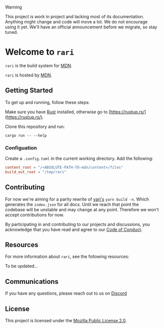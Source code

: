 > [!Warning]
> This project is work in project and lacking most of its documentation.
> Anything might change and code will move a lot. We do not encourage using it yet.
> We'll have an official announcement before we migrate, so stay tuned.


# Welcome to `rari`

`rari` is the build system for [MDN](https://developer.mozilla.org).

`rari` is hosted by [MDN](https://github.com/mdn).

## Getting Started

To get up and running, follow these steps:

Make sure you have [Rust](https://www.rust-lang.org/) installed, otherwise go to [https://rustup.rs/](https://rustup.rs/).

Clone this repository and run:
```plain
cargo run -- --help
```

### Configuation

Create a `.config.toml` in the current working directory.
Add the following:

```toml
content_root = "/<ABSOLUTE-PATH-TO-mdn/content>/files"
build_out_root = "/tmp/rari"
```

## Contributing

For now we're aiming for a parity rewrite of [yari's](https://github.com/mdn/yari) `yarn build -n`. Which generates the `index.json`
for all docs. Until we reach that point the codebase will be unstable and may change at any point. Therefore we won't accept contributions for now.

<!--
Our project welcomes contributions from any member of our community.
To get started contributing, please see our [Contributor Guide](CONTRIBUTING.md).

-->
By participating in and contributing to our projects and discussions, you acknowledge that you have read and agree to our [Code of Conduct](CODE_OF_CONDUCT.md).

## Resources

For more information about `rari`, see the following resources:

To be updated...

<!-- [TODO: Add links to other helpful information (roadmap, docs, website, etc.)] -->

## Communications

If you have any questions, please reach out to us on [Discord](https://developer.mozilla.org/discord)


## License

This project is licensed under the [Mozilla Public License 2.0](LICENSE.md).
